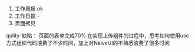 
1. 工作周报 ok
2. 工作日报 -
3. 页面拷贝

qulity-缺陷：
页面的表单完成70%
在实现上传组件的过程中，思考如何使用use方式组织代码浪费了不少时间，加上对NaiveUI的不熟悉浪费了很多时间
